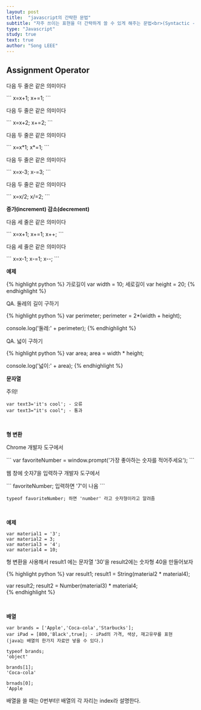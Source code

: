```yaml
---
layout: post
title:  "javascript의 간략한 문법"
subtitle: "자주 쓰이는 표현을 더 간략하게 쓸 수 있게 해주는 문법<br>(Syntactic - 문법적인 Sugar - 설탕)"
type: "Javascript"
study: true
text: true
author: "Song LEEE"
---
```


## Assignment Operator

<p>다음 두 줄은 같은 의미이다</p>
```
x=x+1;
x+=1;
```
<p>다음 두 줄은 같은 의미이다</p>
```
x=x+2;
x+=2;
```

<p>다음 두 줄은 같은 의미이다</p>
```
x=x*1;
x*=1;
```

<p>다음 두 줄은 같은 의미이다</p>
```
x=x-3;
x-=3;
```

<p>다음 두 줄은 같은 의미이다</p>
```
x=x/2;
x/=2;
```
<br>

<strong>증가(increment) 감소(decrement)</strong>

<p>다음 세 줄은 같은 의미이다</p>
```
x=x+1;
x+=1;
x++;
```

<p>다음 세 줄은 같은 의미이다</p>
```
x=x-1;
x-=1;
x--;
```
<br>

<strong>예제</strong>

{% highlight python %}
가로길이 var width = 10;
세로길이 var height = 20;
{% endhighlight %}

<p class="txt_point">QA. 둘레의 길이 구하기</p>

{% highlight python %}
var perimeter;
perimeter = 2*(width + height);

console.log('둘레:' + perimeter);
{% endhighlight %}

<p class="txt_point">QA. 넓이 구하기</p>

{% highlight python %}
var area;
area = width * height;

console.log('넓이:' + area);
{% endhighlight %}

<strong>문자열</strong>

<p class="txt_point">주의!</p>

```
var text3='it's cool'; - 오류
var text3="it's cool"; - 통과
```

<br>

<strong>형 변환</strong>

<p class="txt_point">Chrome 개발자 도구에서</p>
```
var favoriteNumber = window.prompt('가장 좋아하는 숫자를 적어주세요');
```
<p>웹 창에 숫자7을 입력하구 개발자 도구에서</p>
```
favoriteNumber; 입력하면 '7'이 나옴
```

```
typeof favoriteNumber; 하면 'number' 라고 숫자형이라고 알려줌
```

<br>

<strong>예제</strong>

```
var material1 = '3';
var material2 = 3;
var material3 = '4';
var material4 = 10;
```
<p>형 변환을 사용해서 result1 에는 문자열 '30'을 result2에는 숫자형 40을 만들어보자</p>

{% highlight python %}
var result1;
result1 = String(material2 * material4);

var result2;
result2 = Number(material3) * material4;    
{% endhighlight %}

<br>

<strong>배열</strong>

```
var brands = ['Apple','Coca-cola','Starbucks'];
var iPad = [800,'Black',true]; - iPad의 가격, 색상, 재고유무를 표현 
(java는 배열의 한가지 자료만 넣을 수 있다.)

typeof brands;
'object'

brands[1];
'Coca-cola'

brnads[0];
'Apple
```

<p class="txt_point">배열을 쓸 때는 0번부터! 배열의 각 자리는 index라 설명한다.</p>